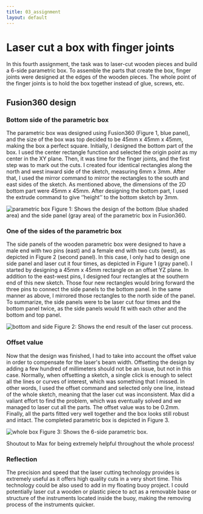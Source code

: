 ```yaml
---
title: 03_assignment
layout: default
---
```


# **Laser cut a box with finger joints**

In this fourth assignment, the task was to laser-cut wooden pieces and build a 6-side parametric box. To assemble the parts that create the box, finger joints were designed at the edges of the wooden pieces. The whole point of the finger joints is to hold the box together instead of glue, screws, etc. 


## **Fusion360 design** 

### **Bottom side of the parametric box**

The parametric box was designed using Fusion360 (Figure 1, blue panel), and the size of the box was top decided to be 45mm x 45mm x 45mm, making the box a perfect square. Initially, I designed the bottom part of the box. I used the center rectangle function and selected the origin point as my center in the XY plane. Then, it was time for the finger joints, and the first step was to mark out the cuts. I created four identical  rectangles along the north and west inward side of the sketch, measuring 6mm x 3mm. After that, I used the mirror command to mirror the rectangles to the south and east sides of the sketch. As mentioned above, the dimensions of the 2D bottom part were 45mm x 45mm. After designing the bottom part, I used the extrude command to give ‘’height’’ to the bottom sketch by 3mm.

![parametric box ](https://github.com/vtryfos/vtryfos.github.io/assets/143755086/555c3046-786c-4f29-960c-1b27ed906574)
Figure 1: Shows the design of the bottom (blue shaded area) and the side panel (gray area) of the parametric box in Fusion360.


### **One of the sides of the parametric box**

The side panels of the wooden parametric box were designed to have a male end with two pins (east) and a female end with two cuts (west), as depicted in Figure 2 (second panel). In this case, I only had to design one side panel and laser cut it four times, as depicted in Figure 1 (gray panel). I started by designing a 45mm x 45mm rectangle on an offset YZ plane. In addition to the east-west pins, I designed four rectangles at the southern end of this new sketch. Those four new rectangles would bring forward the three pins to connect the side panels to the bottom panel. In the same manner as above, I mirrored those rectangles to the north side of the panel. To summarize, the side panels were to be laser cut four times and the bottom panel twice, as the side panels would fit with each other and the bottom and top panel.

![bottom and side](https://github.com/vtryfos/vtryfos.github.io/assets/143755086/faedd227-c692-4de8-b589-f598034bf9b6)
Figure 2: Shows the end result of the laser cut process.

### **Offset value**


Now that the design was finished, I had to take into account the offset value in order to compensate for the laser's beam width. Offsetting the design by adding a few hundred of millimeters should not be an issue, but not in this case. Normally, when offsetting a sketch, a single click is enough to select all the lines or curves of interest, which was something that I missed. In other words, I used the offset command and selected only one line, instead of the whole sketch, meaning that the laser cut was inconsistent. Max did a valiant effort to find the problem, which was eventually solved and we managed to laser cut all the parts. The offset value was to be 0.2mm. Finally, all the parts fitted very well together and the box looks still robust and intact. The completed parametric box is depicted in Figure 3.

![whole box](https://github.com/vtryfos/vtryfos.github.io/assets/143755086/8262a2d2-2f75-42d1-ae56-eae51f8195f5)
Figure 3: Shows the 6-side parametric box.

Shoutout to Max for being extremely helpful throughout the whole process!

### **Reflection**

The precision and speed that the laser cutting technology provides is extremely useful as it offers high quality cuts in a very short time. This technology could be also used to add in my floating buoy project. I could potentially laser cut a wooden or plastic piece to act as a removable base or structure of the instruments located inside the buoy, making the removing process of the instruments quicker.
